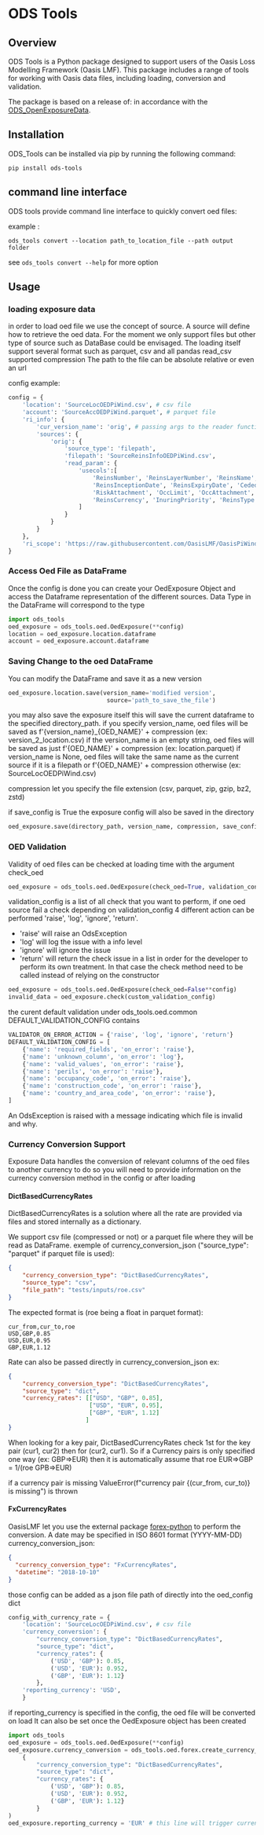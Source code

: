 # ODS Tools



## Overview

ODS Tools is a Python package designed to support users of the Oasis Loss Modelling Framework (Oasis LMF).
This package includes a range of tools for working with Oasis data files, including loading, conversion and validation.

The package is based on a release of:
in accordance with the [ODS_OpenExposureData](https://github.com/OasisLMF/ODS_OpenExposureData/).


## Installation

ODS_Tools can be installed via pip by running the following command:

```
pip install ods-tools
```


## command line interface

ODS tools provide command line interface to quickly convert oed files:

example :

```
ods_tools convert --location path_to_location_file --path output folder
```

see `ods_tools convert --help` for more option

## Usage

### loading exposure data

in order to load oed file we use the concept of source.
A source will define how to retrieve the oed data. For the moment we only support files but other type of
source such as DataBase could be envisaged.
The loading itself support several format such as parquet, csv and all pandas read_csv supported compression
The path to the file can be absolute relative or even an url

config example:

```python
config = {
    'location': 'SourceLocOEDPiWind.csv', # csv file
    'account': 'SourceAccOEDPiWind.parquet', # parquet file
    'ri_info': {
        'cur_version_name': 'orig', # passing args to the reader function
        'sources': {
            'orig': {
                'source_type': 'filepath',
                'filepath': 'SourceReinsInfoOEDPiWind.csv',
                'read_param': {
                    'usecols':[
                        'ReinsNumber', 'ReinsLayerNumber', 'ReinsName', 'ReinsPeril',
                        'ReinsInceptionDate', 'ReinsExpiryDate', 'CededPercent', 'RiskLimit',
                        'RiskAttachment', 'OccLimit', 'OccAttachment', 'PlacedPercent',
                        'ReinsCurrency', 'InuringPriority', 'ReinsType', 'RiskLevel', 'OEDVersion'
                    ]
                }
            }
        }
    },
    'ri_scope': 'https://raw.githubusercontent.com/OasisLMF/OasisPiWind/main/tests/inputs/SourceReinsScopeOEDPiWind.csv', # url
}
```

### Access Oed File as DataFrame

Once the config is done you can create your OedExposure Object
and access the Dataframe representation of the different sources.
Data Type in the DataFrame will correspond to the type

```python
import ods_tools
oed_exposure = ods_tools.oed.OedExposure(**config)
location = oed_exposure.location.dataframe
account = oed_exposure.account.dataframe
```

### Saving Change to the oed DataFrame

You can modify the DataFrame and save it as a new version

```python
oed_exposure.location.save(version_name='modified version',
                            source='path_to_save_the_file')
```

you may also save the exposure itself this will save the current dataframe to the specified directory_path.
if you specify version_name, oed files will be saved as f'{version_name}_{OED_NAME}' + compression (ex: version_2_location.csv)
if the version_name is an empty string, oed files will be saved as just f'{OED_NAME}' + compression (ex: location.parquet)
if version_name is None,  oed files will take the same name as the current source if it is a filepath or f'{OED_NAME}' + compression otherwise
(ex: SourceLocOEDPiWind.csv)

compression let you specify the file extension (csv, parquet, zip, gzip, bz2, zstd)

if save_config is True the exposure config will also be saved in the directory
```python
oed_exposure.save(directory_path, version_name, compression, save_config)
```

### OED Validation

Validity of oed files can be checked at loading time with the argument check_oed

```python
oed_exposure = ods_tools.oed.OedExposure(check_oed=True, validation_config=validation_config, **config)
```

validation_config is a list of all check that you want to perform, if one oed source fail a check depending on validation_config
4 different action can be performed 'raise', 'log', 'ignore', 'return'.
 - 'raise' will raise an OdsException
 - 'log' will log the issue with a info level
 - 'ignore' will ignore the issue
 - 'return' will return the check issue in a list in order for the developer to perform its own treatment.
In that case the check method need to be called instead of relying on the constructor
```python
oed_exposure = ods_tools.oed.OedExposure(check_oed=False**config)
invalid_data = oed_exposure.check(custom_validation_config)
```

the curent default validation under ods_tools.oed.common DEFAULT_VALIDATION_CONFIG contains
```python
VALIDATOR_ON_ERROR_ACTION = {'raise', 'log', 'ignore', 'return'}
DEFAULT_VALIDATION_CONFIG = [
    {'name': 'required_fields', 'on_error': 'raise'},
    {'name': 'unknown_column', 'on_error': 'log'},
    {'name': 'valid_values', 'on_error': 'raise'},
    {'name': 'perils', 'on_error': 'raise'},
    {'name': 'occupancy_code', 'on_error': 'raise'},
    {'name': 'construction_code', 'on_error': 'raise'},
    {'name': 'country_and_area_code', 'on_error': 'raise'},
]
```

An OdsException is raised with a message indicating which file is invalid and why.

### Currency Conversion Support

Exposure Data handles the conversion of relevant columns of the oed files to another currency
to do so you will need to provide information on the currency conversion method in the config or after loading

#### DictBasedCurrencyRates

DictBasedCurrencyRates is a solution where all the rate are provided via files and stored internally as a dictionary.

We support csv file (compressed or not) or a parquet file where they will be read as DataFrame.
exemple of currency_conversion_json ("source_type": "parquet" if parquet file is used):

```json
{
    "currency_conversion_type": "DictBasedCurrencyRates",
    "source_type": "csv",
    "file_path": "tests/inputs/roe.csv"
}
```

The expected format is (roe being a float in parquet format):

```
cur_from,cur_to,roe
USD,GBP,0.85
USD,EUR,0.95
GBP,EUR,1.12
```

Rate can also be passed directly in currency_conversion_json
ex:

```json
{
    "currency_conversion_type": "DictBasedCurrencyRates",
    "source_type": "dict",
    "currency_rates": [["USD", "GBP", 0.85],
                       ["USD", "EUR", 0.95],
                       ["GBP", "EUR", 1.12]
                      ]
}
```

When looking for a key pair, DictBasedCurrencyRates check 1st for the key pair (cur1, cur2) then for (cur2, cur1).
So if a Currency pairs is only specified one way (ex: GBP=>EUR) then it is automatically assume that
roe EUR=>GBP = 1/(roe GPB=>EUR)

if a currency pair is missing ValueError(f"currency pair {(cur_from, cur_to)} is missing") is thrown

#### FxCurrencyRates

OasisLMF let you use the external package [forex-python](https://forex-python.readthedocs.io/en/latest/usage.html)
to perform the conversion. A date may be specified in ISO 8601 format (YYYY-MM-DD)
currency_conversion_json:

```json
{
  "currency_conversion_type": "FxCurrencyRates",
  "datetime": "2018-10-10"
}
```

those config can be added as a json file path of directly into the oed_config dict

```python
config_with_currency_rate = {
    'location': 'SourceLocOEDPiWind.csv', # csv file
    'currency_conversion': {
        "currency_conversion_type": "DictBasedCurrencyRates",
        "source_type": "dict",
        "currency_rates": {
            ('USD', 'GBP'): 0.85,
            ('USD', 'EUR'): 0.952,
            ('GBP', 'EUR'): 1.12}
        },
    'reporting_currency': 'USD',
    }
```

if reporting_currency is specified in the config, the oed file will be converted on load
It can also be set once the OedExposure object has been created

```python
import ods_tools
oed_exposure = ods_tools.oed.OedExposure(**config)
oed_exposure.currency_conversion = ods_tools.oed.forex.create_currency_rates(
    {
        "currency_conversion_type": "DictBasedCurrencyRates",
        "source_type": "dict",
        "currency_rates": {
            ('USD', 'GBP'): 0.85,
            ('USD', 'EUR'): 0.952,
            ('GBP', 'EUR'): 1.12}
        }
)
oed_exposure.reporting_currency = 'EUR' # this line will trigger currency conversion
```


